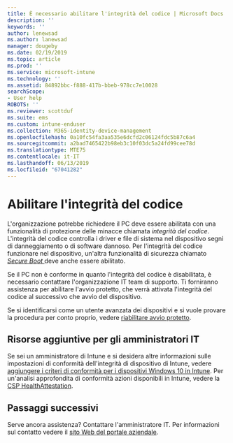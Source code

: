 ```yaml
---
title: È necessario abilitare l'integrità del codice | Microsoft Docs
description: ''
keywords: ''
author: lenewsad
ms.author: lanewsad
manager: dougeby
ms.date: 02/19/2019
ms.topic: article
ms.prod: ''
ms.service: microsoft-intune
ms.technology: ''
ms.assetid: 84892bbc-f888-417b-bbeb-978cc7e10028
searchScope:
- User help
ROBOTS: ''
ms.reviewer: scottduf
ms.suite: ems
ms.custom: intune-enduser
ms.collection: M365-identity-device-management
ms.openlocfilehash: 0a10fc54fa3aa535e6dcfd2c06124fdc5b87c6a4
ms.sourcegitcommit: a2bad7465422b98eb3c10f03dc5a24fd99cee78d
ms.translationtype: MTE75
ms.contentlocale: it-IT
ms.lasthandoff: 06/13/2019
ms.locfileid: "67041282"
---
```

# <a name="enable-code-integrity"></a>Abilitare l'integrità del codice

L'organizzazione potrebbe richiedere il PC deve essere abilitata con una funzionalità di protezione delle minacce chiamata *integrità del codice*. L'integrità del codice controlla i driver e file di sistema nel dispositivo segni di danneggiamento o di software dannoso. Per l'integrità del codice funzionare nel dispositivo, un'altra funzionalità di sicurezza chiamato [ *Secure Boot* ](https://docs.microsoft.com/windows/security/information-protection/secure-the-windows-10-boot-process#secure-boot) deve anche essere abilitato. 

Se il PC non è conforme in quanto l'integrità del codice è disabilitata, è necessario contattare l'organizzazione IT team di supporto. Ti forniranno assistenza per abilitare l'avvio protetto, che verrà attivata l'integrità del codice al successivo che avvio del dispositivo. 

Se si identificarsi come un utente avanzata dei dispositivi e si vuole provare la procedura per conto proprio, vedere [riabilitare avvio protetto](https://docs.microsoft.com/windows-hardware/manufacture/desktop/disabling-secure-boot#re-enable-secure-boot).

## <a name="additional-resources-for-it-administrators"></a>Risorse aggiuntive per gli amministratori IT  
Se sei un amministratore di Intune e si desidera altre informazioni sulle impostazioni di conformità dell'integrità di dispositivo di Intune, vedere [aggiungere i criteri di conformità per i dispositivi Windows 10 in Intune](https://docs.microsoft.com/intune/compliance-policy-create-windows). Per un'analisi approfondita di conformità azioni disponibili in Intune, vedere la [CSP HealthAttestation](https://docs.microsoft.com/windows/client-management/mdm/healthattestation-csp#a-href-idtake-policy-actionastep-8-take-appropriate-policy-action-based-on-evaluation-results).  

## <a name="next-steps"></a>Passaggi successivi  
Serve ancora assistenza? Contattare l'amministratore IT. Per informazioni sul contatto vedere il [sito Web del portale aziendale](https://go.microsoft.com/fwlink/?linkid=2010980).
